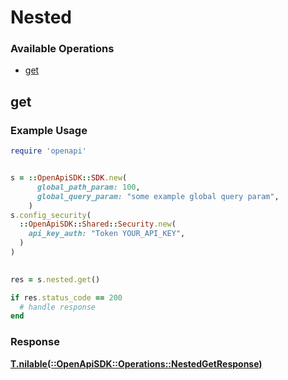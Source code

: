 # Nested


### Available Operations

* [get](#get)

## get

### Example Usage

```ruby
require 'openapi'


s = ::OpenApiSDK::SDK.new(
      global_path_param: 100,
      global_query_param: "some example global query param",
    )
s.config_security(
  ::OpenApiSDK::Shared::Security.new(
    api_key_auth: "Token YOUR_API_KEY",
  )
)

    
res = s.nested.get()

if res.status_code == 200
  # handle response
end

```


### Response

**[T.nilable(::OpenApiSDK::Operations::NestedGetResponse)](../../models/operations/nestedgetresponse.md)**

